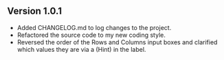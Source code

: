 ## Version 1.0.1
* Added CHANGELOG.md to log changes to the project.
* Refactored the source code to my new coding style.
* Reversed the order of the Rows and Columns input boxes and clarified which values they are via a (Hint) in the label.